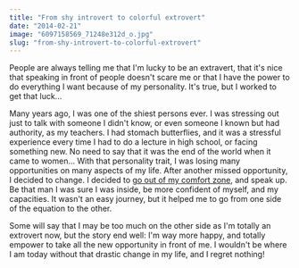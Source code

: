 ```yaml
---
title: "From shy introvert to colorful extrovert"
date: "2014-02-21"
image: "6097158569_71248e312d_o.jpg"
slug: "from-shy-introvert-to-colorful-extrovert"
---
```


People are always telling me that I'm lucky to be an extravert, that it's nice that speaking in front of people doesn't scare me or that I have the power to do everything I want because of my personality. It's true, but I worked to get that luck...

Many years ago, I was one of the shiest persons ever. I was stressing out just to talk with someone I didn't know, or even someone I known but had authority, as my teachers. I had stomach butterflies, and it was a stressful experience every time I had to do a lecture in high school, or facing something new. No need to say that it was the end of the world when it came to women... With that personality trait, I was losing many opportunities on many aspects of my life. After another missed opportunity, I decided to change. I decided to [go out of my comfort zone](http://fred.dev/the-magic-happens-out-of-your-comfort-zone/ "The magic happens out of your comfort zone"), and speak up. Be that man I was sure I was inside, be more confident of myself, and my capacities. It wasn't an easy journey, but it helped me to go from one side of the equation to the other.

Some will say that I may be too much on the other side as I'm totally an extrovert now, but the story end well: I'm way more happy, and totally empower to take all the new opportunity in front of me. I wouldn't be where I am today without that drastic change in my life, and I regret nothing!
